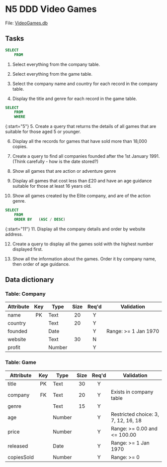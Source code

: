 # N5 DDD Video Games


File: [VideoGames.db](assets/VideoGames.db "Download file")


## Tasks

``` sql
SELECT
    FROM
```

1. Select everything from the company table.

2. Select everything from the game table.

3. Select the company name and country for each record in the company table.

4. Display the title and genre for each record in the game table.

``` sql
SELECT
    FROM
    WHERE
```

{:start="5"}
5. Create a query that returns the details of all games that are suitable for those aged 5 or younger.

6. Display all the records for games that have sold more than 18,000 copies.

7. Create a query to find all companies founded after the 1st January 1991.  (Think carefully - how is the date stored?)

8. Show all games that are action or adventure genre

9. Display all games that cost less than £20 and have an age guidance suitable for those at least 16 years old.

10. Show all games created by the Elite company, and are of the action genre.

``` sql
SELECT
    FROM
    ORDER BY   (ASC / DESC)
```

{:start="11"}
11. Display all the company details and order by website address.

12. Create a query to display all the games sold with the highest number displayed first.

13. Show all the information about the games.  Order it by company name, then order of age guidance.


## Data dictionary

### Table: Company

| Attribute | Key   | Type   | Size  | Req'd | Validation |
| --------- | :---: | ----   | :---: | :---: | ---------- |
| name      | PK    | Text   | 20    | Y     | |
| country   |       | Text   | 20    | Y     | |
| founded   |       | Date   |       | Y     | Range: >= 1 Jan 1970 |
| website   |       | Text   | 30    | N     | |
| profit    |       | Number |       | Y     | |

### Table: Game

| Attribute  | Key   | Type   | Size  | Req'd | Validation |
| ---------  | :---: | ----   | :---: | :---: | ---------- |
| title      | PK    | Text   | 30    | Y     | |
| company    | FK    | Text   | 20    | Y     | Exists in company table |
| genre      |       | Text   | 15    | Y     | |
| age        |       | Number |       | Y     | Restricted choice: 3, 7, 12, 16, 18 |
| price      |       | Number |       | Y     | Range: >= 0.00 and <= 100.00 |
| released   |       | Date   |       | Y     | Range: >= 1 Jan 1970 |
| copiesSold |       | Number |       | Y     | Range: >= 0 |